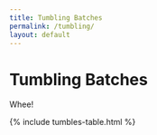 ```yaml
---
title: Tumbling Batches
permalink: /tumbling/
layout: default
---
```


# Tumbling Batches

Whee!

{% include tumbles-table.html %}

